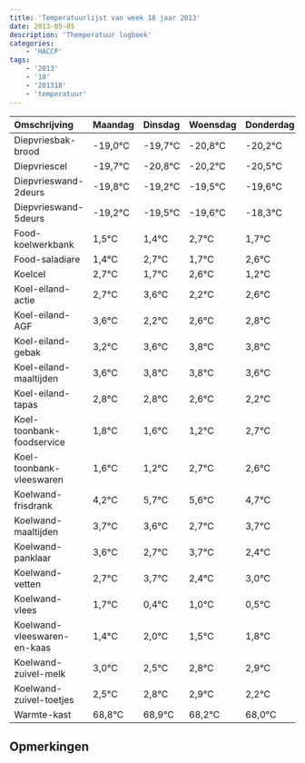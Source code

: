 ```yaml
---
title: 'Temperatuurlijst van week 18 jaar 2013'
date: 2013-05-05
description: 'Themperatuur logboek'
categories:
    - 'HACCP'
tags:
    - '2013'
    - '18'
    - '201318'
    - 'temperatuur'
---
```

|Omschrijving|Maandag|Dinsdag|Woensdag|Donderdag|Vrijdag|Zaterdag|Zondag|
|:---|:---|:---|:---|:---|:---|:---|:---|
|Diepvriesbak-brood|-19,0°C|-19,7°C|-20,8°C|-20,2°C|-20,5°C|-20,6°C|-19,3°C|
|Diepvriescel|-19,7°C|-20,8°C|-20,2°C|-20,5°C|-20,6°C|-19,3°C|-20,3°C|
|Diepvrieswand-2deurs|-19,8°C|-19,2°C|-19,5°C|-19,6°C|-18,3°C|-19,3°C|-18,4°C|
|Diepvrieswand-5deurs|-19,2°C|-19,5°C|-19,6°C|-18,3°C|-19,3°C|-18,4°C|-19,8°C|
|Food-koelwerkbank|1,5°C|1,4°C|2,7°C|1,7°C|2,6°C|1,2°C|1,6°C|
|Food-saladiare|1,4°C|2,7°C|1,7°C|2,6°C|1,2°C|1,6°C|1,8°C|
|Koelcel|2,7°C|1,7°C|2,6°C|1,2°C|1,6°C|1,8°C|1,8°C|
|Koel-eiland-actie|2,7°C|3,6°C|2,2°C|2,6°C|2,8°C|2,8°C|2,6°C|
|Koel-eiland-AGF|3,6°C|2,2°C|2,6°C|2,8°C|2,8°C|2,6°C|2,2°C|
|Koel-eiland-gebak|3,2°C|3,6°C|3,8°C|3,8°C|3,6°C|3,2°C|4,7°C|
|Koel-eiland-maaltijden|3,6°C|3,8°C|3,8°C|3,6°C|3,2°C|4,7°C|4,6°C|
|Koel-eiland-tapas|2,8°C|2,8°C|2,6°C|2,2°C|3,7°C|3,6°C|2,7°C|
|Koel-toonbank-foodservice|1,8°C|1,6°C|1,2°C|2,7°C|2,6°C|1,7°C|2,7°C|
|Koel-toonbank-vleeswaren|1,6°C|1,2°C|2,7°C|2,6°C|1,7°C|2,7°C|1,4°C|
|Koelwand-frisdrank|4,2°C|5,7°C|5,6°C|4,7°C|5,7°C|4,4°C|5,0°C|
|Koelwand-maaltijden|3,7°C|3,6°C|2,7°C|3,7°C|2,4°C|3,0°C|2,5°C|
|Koelwand-panklaar|3,6°C|2,7°C|3,7°C|2,4°C|3,0°C|2,5°C|2,8°C|
|Koelwand-vetten|2,7°C|3,7°C|2,4°C|3,0°C|2,5°C|2,8°C|2,9°C|
|Koelwand-vlees|1,7°C|0,4°C|1,0°C|0,5°C|0,8°C|0,9°C|0,2°C|
|Koelwand-vleeswaren-en-kaas|1,4°C|2,0°C|1,5°C|1,8°C|1,9°C|1,2°C|1,0°C|
|Koelwand-zuivel-melk|3,0°C|2,5°C|2,8°C|2,9°C|2,2°C|2,0°C|3,3°C|
|Koelwand-zuivel-toetjes|2,5°C|2,8°C|2,9°C|2,2°C|2,0°C|3,3°C|2,8°C|
|Warmte-kast|68,8°C|68,9°C|68,2°C|68,0°C|69,3°C|68,8°C|70,0°C|

## Opmerkingen


